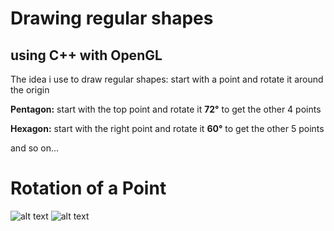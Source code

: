 # Drawing regular shapes
## using **C++** with **OpenGL**

The idea i use to draw regular shapes: start with a point and rotate it around the origin

**Pentagon:** start with the top point and rotate it **72°** to get the other 4 points

**Hexagon:** start with the right point and rotate it **60°** to get the other 5 points

and so on...

# Rotation of a Point
![alt text](https://keisan.casio.com/keisan/lib/real/system/2006/1496886458/RotatePoints.png "Grid") ![alt text](https://keisan.casio.com/has10/mimetex.cgi?\normal%20Rotation\%20of\%20points\hspace{20}\theta:\qquad%20(x,y)\rightarrow%20(x%27,y%27)\\\vspace{5}%3Cbr%20/%3E\hspace{20}x%27=xcos(\theta)-ysin(\theta)\\\vspace{5}%3Cbr%20/%3E\hspace{20}y%27=xsin(\theta)+ycos(\theta)\\ "Equation")
